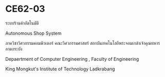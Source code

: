 # CE62-03


ระบบร้านค้าอัตโนมัติ

Autonomous Shop System


ภาควิชาวิศวกรรมคอมพิวเตอร์ คณะวิศวกรรมศาสตร์
สถาบันเทคโนโลยีพระจอมเกล้าเจ้าคุณทหารลาดกระบัง


Depaertment of Computer Engineering , Faculty of Engineering 

King Mongkut's Institute of Technology Ladkrabang

